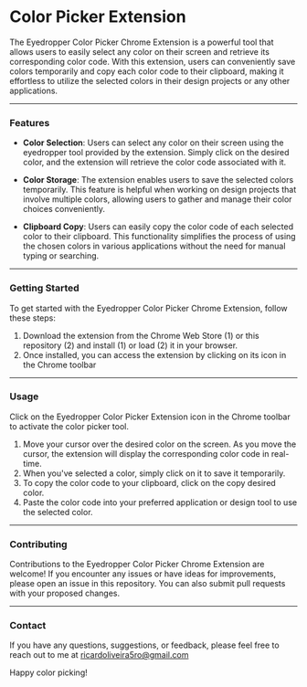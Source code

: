 # Color Picker Extension

The Eyedropper Color Picker Chrome Extension is a powerful tool that allows users to easily select any color on their screen and retrieve its corresponding color code. With this extension, users can conveniently save colors temporarily and copy each color code to their clipboard, making it effortless to utilize the selected colors in their design projects or any other applications.

---

### Features

* __Color Selection__: Users can select any color on their screen using the eyedropper tool provided by the extension. Simply click on the desired color, and the extension will retrieve the color code associated with it.

* __Color Storage__: The extension enables users to save the selected colors temporarily. This feature is helpful when working on design projects that involve multiple colors, allowing users to gather and manage their color choices conveniently.

* __Clipboard Copy__: Users can easily copy the color code of each selected color to their clipboard. This functionality simplifies the process of using the chosen colors in various applications without the need for manual typing or searching.

---

### Getting Started

To get started with the Eyedropper Color Picker Chrome Extension, follow these steps:

1. Download the extension from the Chrome Web Store (1) or this repository (2) and install (1) or load (2) it in your browser.
2. Once installed, you can access the extension by clicking on its icon in the Chrome toolbar

---

### Usage

Click on the Eyedropper Color Picker Extension icon in the Chrome toolbar to activate the color picker tool.

1. Move your cursor over the desired color on the screen. As you move the cursor, the extension will display the corresponding color code in real-time.
2. When you've selected a color, simply click on it to save it temporarily.
3. To copy the color code to your clipboard, click on the copy desired color.
4. Paste the color code into your preferred application or design tool to use the selected color.

---

### Contributing

Contributions to the Eyedropper Color Picker Chrome Extension are welcome! If you encounter any issues or have ideas for improvements, please open an issue in this repository. You can also submit pull requests with your proposed changes.

---

### Contact

If you have any questions, suggestions, or feedback, please feel free to reach out to me at <ricardoliveira5ro@gmail.com>

Happy color picking!